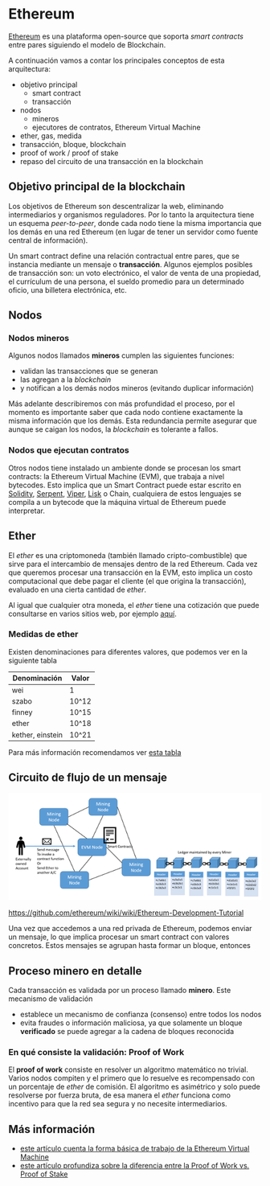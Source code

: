 # Ethereum

[Ethereum](https://www.ethereum.org/) es una plataforma open-source que soporta  _smart contracts_ entre pares siguiendo el modelo de Blockchain.

A continuación vamos a contar los principales conceptos de esta arquitectura:

* objetivo principal
  * smart contract
  * transacción
* nodos
  * mineros 
  * ejecutores de contratos, Ethereum Virtual Machine
* ether, gas, medida
* transacción, bloque, blockchain
* proof of work / proof of stake
* repaso del circuito de una transacción en la blockchain

## Objetivo principal de la blockchain

Los objetivos de Ethereum son descentralizar la web, eliminando intermediarios y organismos reguladores. Por lo tanto la arquitectura tiene un esquema _peer-to-peer_, donde cada nodo tiene la misma importancia que los demás en una red Ethereum (en lugar de tener un servidor como fuente central de información).

Un smart contract define una relación contractual entre pares, que se instancia mediante un mensaje o **transacción**. Algunos ejemplos posibles de transacción son: un voto electrónico, el valor de venta de una propiedad, el currículum de una persona, el sueldo promedio para un determinado oficio, una billetera electrónica, etc.

## Nodos

### Nodos mineros

Algunos nodos llamados **mineros** cumplen las siguientes funciones:

* validan las transacciones que se generan
* las agregan a la _blockchain_
* y notifican a los demás nodos mineros (evitando duplicar información)

Más adelante describiremos con más profundidad el proceso, por el momento es importante saber que cada nodo contiene exactamente la misma información que los demás. Esta redundancia permite asegurar que aunque se caigan los nodos, la _blockchain_ es tolerante a fallos.

### Nodos que ejecutan contratos

Otros nodos tiene instalado un ambiente donde se procesan los smart contracts: la Ethereum Virtual Machine (EVM), que trabaja a nivel bytecodes. Esto implica que un Smart Contract puede estar escrito en [Solidity](https://solidity.readthedocs.io/en/v0.5.3/), [Serpent](https://github.com/ethereum/wiki/wiki/Serpent), [Viper](https://vyper.readthedocs.io/en/latest/), [Lisk](https://lisk.io/) o Chain, cualquiera de estos lenguajes se compila a un bytecode que la máquina virtual de Ethereum puede interpretar.

## Ether

El _ether_ es una criptomoneda (también llamado cripto-combustible) que sirve para el intercambio de mensajes dentro de la red Ethereum. Cada vez que queremos procesar una transacción en la EVM, esto implica un costo computacional que debe pagar el cliente (el que origina la transacción), evaluado en una cierta cantidad de _ether_.

Al igual que cualquier otra moneda, el _ether_ tiene una cotización que puede consultarse en varios sitios web, por ejemplo [aquí](https://coinmarketcap.com/es/currencies/ethereum/).

### Medidas de ether

Existen denominaciones para diferentes valores, que podemos ver en la siguiente tabla

| Denominación | Valor |
| ------- | ----- |
| wei | 1 |
| szabo | 10^12 |
| finney | 10^15 |
| ether | 10^18 |
| kether, einstein | 10^21 | 

Para más información recomendamos ver [esta tabla](https://etherconverter.online/)

## Circuito de flujo de un mensaje

![image](../images/transactionWorkflow.png)

[](https://medium.com/coinmonks/https-medium-com-ritesh-modi-solidity-chapter1-63dfaff08a11)

https://github.com/ethereum/wiki/wiki/Ethereum-Development-Tutorial

Una vez que accedemos a una red privada de Ethereum, podemos enviar un mensaje, lo que implica procesar un smart contract con valores concretos. Estos mensajes se agrupan hasta formar un bloque, entonces 

## Proceso minero en detalle

Cada transacción es validada por un proceso llamado **minero**. Este mecanismo de validación

* establece un mecanismo de confianza (consenso) entre todos los nodos
* evita fraudes o información maliciosa, ya que solamente un bloque **verificado** se puede agregar a la cadena de bloques reconocida

### En qué consiste la validación: **Proof of Work**

El **proof of work** consiste en resolver un algoritmo matemático no trivial. Varios nodos compiten y el primero que lo resuelve es recompensado con un porcentaje de _ether_ de comisión. El algoritmo es asimétrico y solo puede resolverse por fuerza bruta, de esa manera el _ether_ funciona como incentivo para que la red sea segura y no necesite intermediarios.

## Más información

* [este artículo cuenta la forma básica de trabajo de la Ethereum Virtual Machine](https://cryptodigestnews.com/blockchain-basics-what-is-evm-52d83616764)
* [este artículo profundiza sobre la diferencia entre la Proof of Work vs. Proof of Stake](https://blockgeeks.com/guides/proof-of-work-vs-proof-of-stake/)